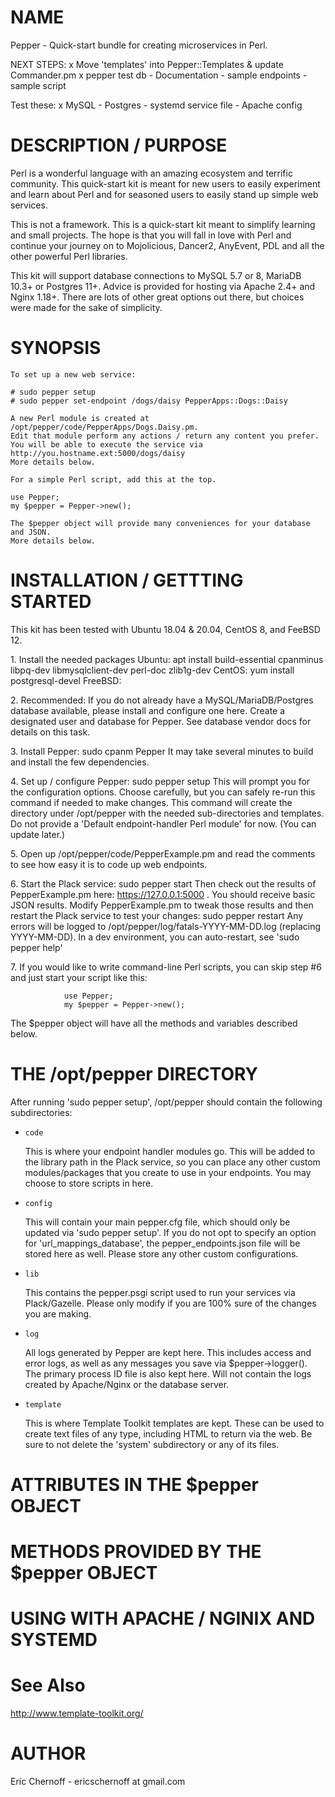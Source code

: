 # NAME

Pepper - Quick-start bundle for creating microservices in Perl.

NEXT STEPS:
x Move 'templates' into Pepper::Templates & update Commander.pm
x pepper test db
\- Documentation
\- sample endpoints
\- sample script

Test these:
x MySQL
\- Postgres
\- systemd service file
\- Apache config

# DESCRIPTION / PURPOSE

Perl is a wonderful language with an amazing ecosystem and terrific community.
This quick-start kit is meant for new users to easily experiment and learn
about Perl and for seasoned users to easily stand up simple web services.

This is not a framework.  This is a quick-start kit meant to simplify learning and 
small projects.  The hope is that you will fall in love with Perl and continue your 
journey on to Mojolicious, Dancer2, AnyEvent, PDL and all the other powerful Perl libraries.  

This kit will support database connections to MySQL 5.7 or 8, MariaDB 10.3+
or Postgres 11+.  Advice is provided for hosting via Apache 2.4+ and Nginx 1.18+.
There are lots of other great options out there, but choices were made for the 
sake of simplicity.

# SYNOPSIS

    To set up a new web service:

    # sudo pepper setup
    # sudo pepper set-endpoint /dogs/daisy PepperApps::Dogs::Daisy
    
    A new Perl module is created at /opt/pepper/code/PepperApps/Dogs.Daisy.pm.
    Edit that module perform any actions / return any content you prefer.  
    You will be able to execute the service via http://you.hostname.ext:5000/dogs/daisy
    More details below.
    
    For a simple Perl script, add this at the top.
    
    use Pepper;
    my $pepper = Pepper->new();
    
    The $pepper object will provide many conveniences for your database and JSON.
    More details below.

# INSTALLATION / GETTTING STARTED

This kit has been tested with Ubuntu 18.04 & 20.04, CentOS 8, and FeeBSD 12.

1\. Install the needed packages
	Ubuntu: apt install build-essential cpanminus libpq-dev libmysqlclient-dev perl-doc zlib1g-dev 
	CentOS: yum install postgresql-devel
	FreeBSD: 

2\. Recommended: If you do not already have a MySQL/MariaDB/Postgres database available, 
	please install and configure one here.  Create a designated user and database for Pepper.
	See database vendor docs for details on this task.

3\. Install Pepper:  sudo cpanm Pepper
	It may take several minutes to build and install the few dependencies.

4\. Set up / configure Pepper:  sudo pepper setup
	This will prompt you for the configuration options. Choose carefully, but you can
	safely re-run this command if needed to make changes.  This command will create the
	directory under /opt/pepper with the needed sub-directories and templates.
	Do not provide a 'Default endpoint-handler Perl module' for now. (You can update later.)

5\. Open up /opt/pepper/code/PepperExample.pm and read the comments to see how easy it
	is to code up web endpoints.

6\. Start the Plack service:  sudo pepper start
	Then check out the results of PepperExample.pm here: https://127.0.0.1:5000 .
	You should receive basic JSON results.  Modify PepperExample.pm to tweak those results
	and then restart the Plack service to test your changes:  sudo pepper restart
	Any errors will be logged to /opt/pepper/log/fatals-YYYY-MM-DD.log (replacing YYYY-MM-DD).
	In a dev environment, you can auto-restart, see 'sudo pepper help'

7\. If you would like to write command-line Perl scripts, you can skip step #6 and just
	start your script like this:

                use Pepper;
                my $pepper = Pepper->new();

The $pepper object will have all the methods and variables described below.

# THE /opt/pepper DIRECTORY

After running 'sudo pepper setup', /opt/pepper should contain the following subdirectories:

- `code`

    This is where your endpoint handler modules go.  This will be added to the library path
    in the Plack service, so you can place any other custom modules/packages that you create
    to use in your endpoints. You may choose to store scripts in here.

- `config`

    This will contain your main pepper.cfg file, which should only be updated via 'sudo pepper setup'.
    If you do not opt to specify an option for 'url\_mappings\_database', the pepper\_endpoints.json file
    will be stored here as well.  Please store any other custom configurations.

- `lib`

    This contains the pepper.psgi script used to run your services via Plack/Gazelle. 
    Please only modify if you are 100% sure of the changes you are making.

- `log`

    All logs generated by Pepper are kept here. This includes access and error logs, as well
    as any messages you save via $pepper->logger(). The primary process ID file is also 
    kept here.  Will not contain the logs created by Apache/Nginx or the database server.

- `template`

    This is where Template Toolkit templates are kept. These can be used to create text
    files of any type, including HTML to return via the web.  Be sure to not delete 
    the 'system' subdirectory or any of its files.

# ATTRIBUTES IN THE $pepper OBJECT

# METHODS PROVIDED BY THE $pepper OBJECT

# USING WITH APACHE / NGINIX AND SYSTEMD

# See Also

http://www.template-toolkit.org/

# AUTHOR

Eric Chernoff - ericschernoff at gmail.com 
